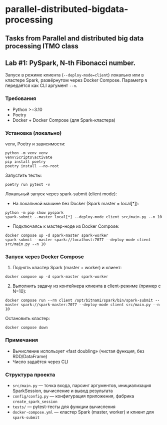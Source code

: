 # parallel-distributed-bigdata-processing
Tasks from Parallel and distributed big data processing ITMO class
---

## Lab #1: PySpark, N-th Fibonacci number. 
Запуск в режиме клиента (`--deploy-mode=client`) локально или в кластере Spark, развёрнутом через Docker Compose. Параметр `N` передаётся как CLI аргумент `--n`.

### Требования
- Python >=3.10
- Poetry
- Docker + Docker Compose (для Spark-кластера)

### Установка (локально)
venv, Poetry и зависимости:
```
python -m venv venv
venv\Scripts\activate 
pip install poetry
poetry install --no-root
```
Запустить тесты:
```
poetry run pytest -v
```

Локальный запуск через spark-submit (client mode):
- На локальной машине без Docker (Spark master = local[*]):
```
python -m pip show pyspark
spark-submit --master local[*] --deploy-mode client src/main.py --n 10
```
- Подключаясь к мастер-ноде из Docker Compose:
```
docker compose up -d spark-master spark-worker
spark-submit --master spark://localhost:7077 --deploy-mode client src/main.py --n 10
```

### Запуск через Docker Compose
1) Поднять кластер Spark (master + worker) и клиент:
```
docker compose up -d spark-master spark-worker
```
2) Выполнить задачу из контейнера клиента в client-режиме (пример с N=10):
```
docker compose run --rm client /opt/bitnami/spark/bin/spark-submit --master spark://spark-master:7077 --deploy-mode client src/main.py --n 10
```

Остановить кластер:
```
docker compose down
```

### Примечания
- Вычисление использует «fast doubling» (чистая функция, без RDD/DataFrame)
- Число задаётся через CLI

### Структура проекта
- `src/main.py` — точка входа, парсинг аргументов, инициализация SparkSession, вычисление и вывод результата
- `config/config.py` — конфигурация приложения, фабрика `create_spark_session`
- `tests/` — pytest-тесты для функции вычисления
- `docker-compose.yml` — кластер Spark (master, worker) и клиент для `spark-submit`
